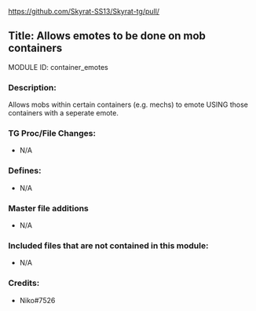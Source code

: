 https://github.com/Skyrat-SS13/Skyrat-tg/pull/<!--PR Number-->

## Title: Allows emotes to be done on mob containers

MODULE ID: container_emotes

### Description:

Allows mobs within certain containers (e.g. mechs) to emote USING those containers with a seperate emote.

### TG Proc/File Changes:

- N/A
<!-- If you had to edit, or append to any core procs in the process of making this PR, list them here. APPEND: Also, please include any files that you've changed. .DM files that is. -->

### Defines:

- N/A
<!-- If you needed to add any defines, mention the files you added those defines in -->

### Master file additions

- N/A
<!-- Any master file changes you've made to existing master files or if you've added a new master file. Please mark either as #NEW or #CHANGE -->

### Included files that are not contained in this module:

- N/A
<!-- Likewise, be it a non-modular file or a modular one that's not contained within the folder belonging to this specific module, it should be mentioned here -->

### Credits:
- Niko#7526
<!-- Here go the credits to you, dear coder, and in case of collaborative work or ports, credits to the original source of the code -->
